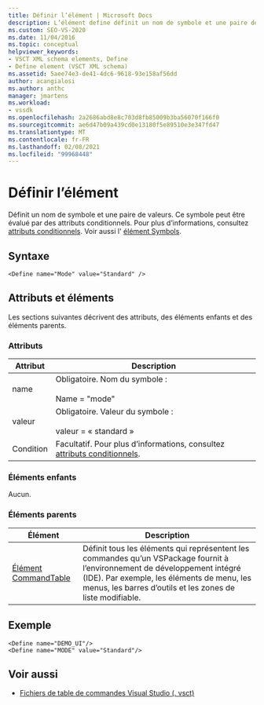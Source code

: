 ```yaml
---
title: Définir l’élément | Microsoft Docs
description: L’élément define définit un nom de symbole et une paire de valeurs. Ce symbole peut être évalué par des attributs conditionnels.
ms.custom: SEO-VS-2020
ms.date: 11/04/2016
ms.topic: conceptual
helpviewer_keywords:
- VSCT XML schema elements, Define
- Define element (VSCT XML schema)
ms.assetid: 5aee74e3-de41-4dc6-9618-93e158af56dd
author: acangialosi
ms.author: anthc
manager: jmartens
ms.workload:
- vssdk
ms.openlocfilehash: 2a2686abd8e8c703d8fb85009b3ba56070f166f0
ms.sourcegitcommit: ae6d47b09a439cd0e13180f5e89510e3e347fd47
ms.translationtype: MT
ms.contentlocale: fr-FR
ms.lasthandoff: 02/08/2021
ms.locfileid: "99968448"
---
```

# <a name="define-element"></a>Définir l’élément
Définit un nom de symbole et une paire de valeurs. Ce symbole peut être évalué par des attributs conditionnels. Pour plus d’informations, consultez [attributs conditionnels](../extensibility/vsct-xml-schema-conditional-attributes.md). Voir aussi l' [élément Symbols](../extensibility/symbols-element.md).

## <a name="syntax"></a>Syntaxe

```
<Define name="Mode" value="Standard" />
```

## <a name="attributes-and-elements"></a>Attributs et éléments
 Les sections suivantes décrivent des attributs, des éléments enfants et des éléments parents.

### <a name="attributes"></a>Attributs

|Attribut|Description|
|---------------|-----------------|
|name|Obligatoire. Nom du symbole :<br /><br /> Name = "mode"|
|valeur|Obligatoire. Valeur du symbole :<br /><br /> valeur = « standard »|
|Condition|Facultatif. Pour plus d’informations, consultez [attributs conditionnels](../extensibility/vsct-xml-schema-conditional-attributes.md).|

### <a name="child-elements"></a>Éléments enfants
 Aucun.

### <a name="parent-elements"></a>Éléments parents

|Élément|Description|
|-------------|-----------------|
|[Élément CommandTable](../extensibility/commandtable-element.md)|Définit tous les éléments qui représentent les commandes qu’un VSPackage fournit à l’environnement de développement intégré (IDE). Par exemple, les éléments de menu, les menus, les barres d’outils et les zones de liste modifiable.|

## <a name="example"></a>Exemple

```
<Define name="DEMO_UI"/>
<Define name="MODE" value="Standard"/>
```

## <a name="see-also"></a>Voir aussi
- [Fichiers de table de commandes Visual Studio (. vsct)](../extensibility/internals/visual-studio-command-table-dot-vsct-files.md)
